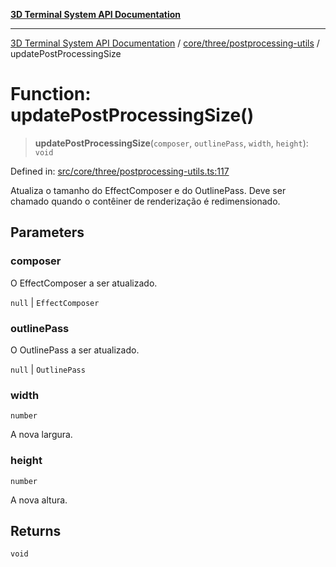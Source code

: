 [**3D Terminal System API Documentation**](../../../../README.md)

***

[3D Terminal System API Documentation](../../../../README.md) / [core/three/postprocessing-utils](../README.md) / updatePostProcessingSize

# Function: updatePostProcessingSize()

> **updatePostProcessingSize**(`composer`, `outlinePass`, `width`, `height`): `void`

Defined in: [src/core/three/postprocessing-utils.ts:117](https://github.com/Dicommunitas/ThreeJS_Terminal_3D/blob/fa305a5866f8e322e02a0c9af5d13b645eb5703c/src/core/three/postprocessing-utils.ts#L117)

Atualiza o tamanho do EffectComposer e do OutlinePass.
Deve ser chamado quando o contêiner de renderização é redimensionado.

## Parameters

### composer

O EffectComposer a ser atualizado.

`null` | `EffectComposer`

### outlinePass

O OutlinePass a ser atualizado.

`null` | `OutlinePass`

### width

`number`

A nova largura.

### height

`number`

A nova altura.

## Returns

`void`
